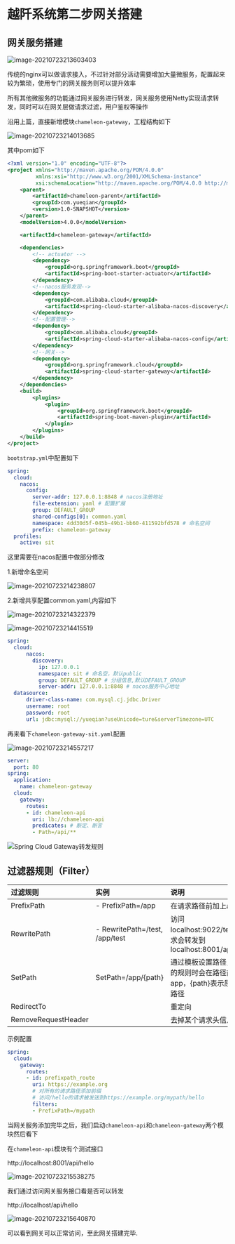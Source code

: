 # 越阡系统第二步网关搭建

## 网关服务搭建

![image-20210723213603403](../../_media/image/chameleon-gateway-pic.png)

传统的nginx可以做请求接入，不过针对部分活动需要增加大量微服务，配置起来较为繁琐，使用专门的网关服务则可以提升效率

所有其他微服务的功能通过网关服务进行转发，网关服务使用Netty实现请求转发，同时可以在网关层做请求过滤，用户鉴权等操作

沿用上篇，直接新增模块`chameleon-gateway`，工程结构如下

![image-20210723214013685](../../_media/image/chameleon-gateway-structure.png)

其中pom如下

```xml
<?xml version="1.0" encoding="UTF-8"?>
<project xmlns="http://maven.apache.org/POM/4.0.0"
         xmlns:xsi="http://www.w3.org/2001/XMLSchema-instance"
         xsi:schemaLocation="http://maven.apache.org/POM/4.0.0 http://maven.apache.org/xsd/maven-4.0.0.xsd">
    <parent>
        <artifactId>chameleon-parent</artifactId>
        <groupId>com.yueqian</groupId>
        <version>1.0-SNAPSHOT</version>
    </parent>
    <modelVersion>4.0.0</modelVersion>

    <artifactId>chameleon-gateway</artifactId>

    <dependencies>
        <!-- actuator -->
        <dependency>
            <groupId>org.springframework.boot</groupId>
            <artifactId>spring-boot-starter-actuator</artifactId>
        </dependency>
        <!--nacos服务发现-->
        <dependency>
            <groupId>com.alibaba.cloud</groupId>
            <artifactId>spring-cloud-starter-alibaba-nacos-discovery</artifactId>
        </dependency>
        <!--配置管理-->
        <dependency>
            <groupId>com.alibaba.cloud</groupId>
            <artifactId>spring-cloud-starter-alibaba-nacos-config</artifactId>
        </dependency>
        <!--网关-->
        <dependency>
            <groupId>org.springframework.cloud</groupId>
            <artifactId>spring-cloud-starter-gateway</artifactId>
        </dependency>
    </dependencies>
    <build>
        <plugins>
            <plugin>
                <groupId>org.springframework.boot</groupId>
                <artifactId>spring-boot-maven-plugin</artifactId>
            </plugin>
        </plugins>
    </build>
</project>
```

`bootstrap.yml`中配置如下

```yaml
spring:
  cloud:
    nacos:
      config:
        server-addr: 127.0.0.1:8848 # nacos注册地址
        file-extension: yaml # 配置扩展
        group: DEFAULT_GROUP
        shared-configs[0]: common.yaml
        namespace: 4dd30d5f-045b-49b1-bb60-411592bfd578 # 命名空间
        prefix: chameleon-gateway
  profiles:
    active: sit
```

这里需要在nacos配置中做部分修改

1.新增命名空间

![image-20210723214238807](../../_media/image/nacos-namespace.png)

2.新增共享配置common.yaml,内容如下

![image-20210723214322379](../../_media/image/nacos-common-yaml.png)

![image-20210723214415519](../../_media/image/nacos-common-detail.png)

```yaml
spring:
  cloud:
      nacos:
        discovery:
          ip: 127.0.0.1
          namespace: sit # 命名空，默认public
          group: DEFAULT_GROUP # 分组信息,默认DEFAULT_GROUP
          server-addr: 127.0.0.1:8848 # nacos服务中心地址
  datasource:
      driver-class-name: com.mysql.cj.jdbc.Driver
      username: root
      password: root
      url: jdbc:mysql://yueqian?useUnicode=ture&serverTimezone=UTC
```

再来看下`chameleon-gateway-sit.yaml`配置

![image-20210723214557217](../../_media/image/chameleon-gateway-sit-yaml.png)

```yaml
server:
  port: 80
spring:
  application:
    name: chameleon-gateway
  cloud:
    gateway:
      routes:
      - id: chameleon-api
        uri: lb://chameleon-api
        predicates: # 断定、断言
        - Path=/api/**
```

![Spring Cloud Gateway转发规则](../../_media/image/springcloud-gateway-route-rule.png)

## 过滤器规则（Filter）

| 过滤规则            | 实例                           | 说明                                                         |
| :------------------ | :----------------------------- | :----------------------------------------------------------- |
| PrefixPath          | - PrefixPath=/app              | 在请求路径前加上app                                          |
| RewritePath         | - RewritePath=/test, /app/test | 访问localhost:9022/test,请求会转发到localhost:8001/app/test  |
| SetPath             | SetPath=/app/{path}            | 通过模板设置路径，转发的规则时会在路径前增加app，{path}表示原请求路径 |
| RedirectTo          |                                | 重定向                                                       |
| RemoveRequestHeader |                                | 去掉某个请求头信息                                           |

示例配置

```yaml
spring:
  cloud:
    gateway:
      routes:
      - id: prefixpath_route
        uri: https://example.org
        # 对所有的请求路径添加前缀
        # 访问/hello的请求被发送到https://example.org/mypath/hello
        filters:
        - PrefixPath=/mypath 
```

当网关服务添加完毕之后，我们启动`chameleon-api`和`chameleon-gateway`两个模块然后看下

在`chameleon-api`模块有个测试接口

http://localhost:8001/api/hello

![image-20210723215538275](../../_media/image/chameleon-api-hello-api-result.png)

我们通过访问网关服务接口看是否可以转发

http://localhost/api/hello

![image-20210723215640870](../../_media/image/chameleon-gateway-hello-api-result.png)

可以看到网关可以正常访问，至此网关搭建完毕.